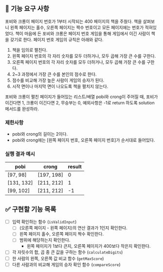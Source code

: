 ## 🚀 기능 요구 사항

포비와 크롱이 페이지 번호가 1부터 시작되는 400 페이지의 책을 주웠다. 책을 살펴보니 왼쪽 페이지는 홀수, 오른쪽 페이지는 짝수 번호이고 모든 페이지에는 번호가 적혀있었다. 책이 마음에 든 포비와 크롱은 페이지 번호 게임을 통해 게임에서 이긴 사람이 책을 갖기로 한다. 페이지 번호 게임의 규칙은 아래와 같다.

1. 책을 임의로 펼친다.
2. 왼쪽 페이지 번호의 각 자리 숫자를 모두 더하거나, 모두 곱해 가장 큰 수를 구한다.
3. 오른쪽 페이지 번호의 각 자리 숫자를 모두 더하거나, 모두 곱해 가장 큰 수를 구한다.
4. 2~3 과정에서 가장 큰 수를 본인의 점수로 한다.
5. 점수를 비교해 가장 높은 사람이 게임의 승자가 된다.
6. 시작 면이나 마지막 면이 나오도록 책을 펼치지 않는다.

포비와 크롱이 펼친 페이지가 들어있는 리스트/배열 pobi와 crong이 주어질 때, 포비가 이긴다면 1, 크롱이 이긴다면 2, 무승부는 0, 예외사항은 -1로 return 하도록 solution 메서드를 완성하라.

### 제한사항

- pobi와 crong의 길이는 2이다.
- pobi와 crong에는 [왼쪽 페이지 번호, 오른쪽 페이지 번호]가 순서대로 들어있다.

### 실행 결과 예시

| pobi | crong | result |
| --- | --- | --- |
| [97, 98] | [197, 198] | 0 |
| [131, 132] | [211, 212] | 1 |
| [99, 102] | [211, 212] | -1 |


## ✅ 구현할 기능 목록

- [ ]  입력 확인하는 함수 (`isValidInput`)
    - [ ]  (오른쪽 페이지 - 왼쪽 페이지)의 연산 결과가 1인지 확인한다.
    - [ ]  왼쪽 페이지 홀수, 오른쪽 페이지 짝수 확인한다.
    - [ ]  범위에 해당하는지 확인한다.
       - 왼쪽 페이지가 1보다 큰지, 오른쪽 페이지가 400보다 작은지 확인한다.
- [ ]  각 자릿수의 합, 곱 중 큰 값을 구하는 함수 (`calculateDigits`)
- [ ]  한 사람의 왼쪽, 오른쪽 값 비교 함수 (`getMaxScore`)
- [ ]  다른 사람과의 비교해 게임의 승자 확인 함수 (`compareScore`)
